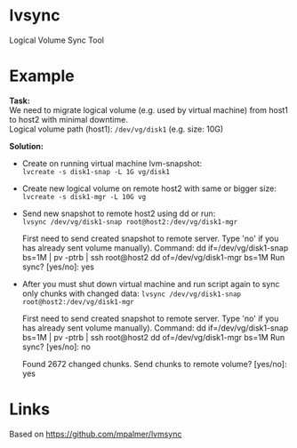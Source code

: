 lvsync
======
Logical Volume Sync Tool

Example
=====

**Task:**<br>
  We need to migrate logical volume (e.g. used by virtual machine) from host1 to host2 with minimal downtime.<br>
  Logical volume path (host1): <code>/dev/vg/disk1</code> (e.g. size: 10G)

**Solution:**<br>

 - Create on running virtual machine lvm-snapshot:<br>
    <code>lvcreate -s disk1-snap -L 1G vg/disk1</code>
 
 - Create new logical volume on remote host2 with same or bigger size:<br>
    <code>lvcreate -s disk1-mgr -L 10G vg</code>

 - Send new snapshot to remote host2 using dd or run:<br>
    <code>lvsync /dev/vg/disk1-snap root@host2:/dev/vg/disk1-mgr</code>


    First need to send created snapshot to remote server.
    Type 'no' if you has already sent volume manually).
    Command: dd if=/dev/vg/disk1-snap bs=1M | pv -ptrb | ssh root@host2 dd of=/dev/vg/disk1-mgr bs=1M
    Run sync? [yes/no]: yes


 - After you must shut down virtual machine and run script again to sync only chunks with changed data:
<code>lvsync /dev/vg/disk1-snap root@host2:/dev/vg/disk1-mgr</code>


    First need to send created snapshot to remote server.
    Type 'no' if you has already sent volume manually).
    Command: dd if=/dev/vg/disk1-snap bs=1M | pv -ptrb | ssh root@host2 dd of=/dev/vg/disk1-mgr bs=1M
    Run sync? [yes/no]: no
    
    Found 2672 changed chunks.
    Send chunks to remote volume? [yes/no]: yes

Links
======
Based on https://github.com/mpalmer/lvmsync
